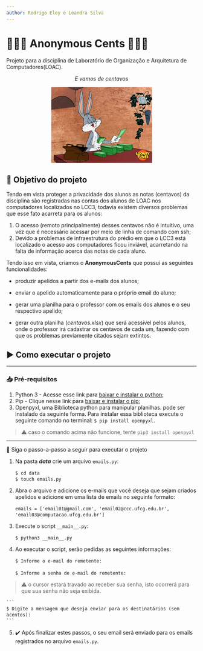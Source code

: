 ```yaml
---
author: Rodrigo Eloy e Leandra Silva
---
```


# 🕵🏼‍♂️ Anonymous Cents 🕵🏽‍♀️
Projeto para a disciplina de Laboratório de Organização e Arquitetura de Computadores(LOAC).

<div align=center>
    <p><i>E vamos de centavos</i></p>
    <img src='./src/assets/img/perna-longa.gif'>
</div>

## :dart: Objetivo do projeto
Tendo em vista proteger a privacidade dos alunos as notas (centavos) da disciplina são registradas nas contas dos alunos de LOAC nos computadores localizados no LCC3, todavia existem diversos problemas que esse fato acarreta para os alunos:

1. O acesso (remoto principalmente) desses centavos não é intuitivo, uma vez que é necessário acessar por meio de linha de comando com ssh;
2. Devido a problemas de infraestrutura do prédio em que o LCC3 está localizado o acesso aos computadores ficou inviável, acarretando na falta de informação acerca das notas de cada aluno.

Tendo isso em vista, criamos o **AnonymousCents** que possui as seguintes funcionalidades:

 * produzir apelidos a partir dos e-mails dos alunos; 

 * enviar o apelido automaticamente para o próprio email do aluno;

 * gerar uma planilha para o professor com os emails dos alunos e o seu respectivo apelido;

 * gerar outra planilha (*centavos.xlsx*) que será acessível pelos alunos, onde o professor irá cadastrar os centavos de cada um, fazendo com que os problemas previamente citados sejam extintos.

## :arrow_forward: Como executar o projeto
---
### :inbox_tray: Pré-requisitos
1. Python 3 - Acesse esse link para [baixar e instalar o python](https://www.python.org/downloads/);
2. Pip - Clique nesse link para [baixar e instalar o pip](https://pip.pypa.io/en/stable/installing/);
3. Openpyxl, uma Biblioteca python para manipular planilhas. pode ser instalado da seguinte forma. Para instalar essa biblioteca execute o seguinte comando no terminal: `$ pip install openpyxl`.

> :warning: caso o comando acima não funcione, tente `pip3 install openpyxl`

---
:pencil: Siga o passo-a-passo a seguir para executar o projeto


1. Na pasta ***data*** crie um arquivo `emails.py`:

    ```
    $ cd data
    $ touch emails.py
    ```

2. Abra o arquivo e adicione os e-mails que você deseja que sejam criados apelidos e adicione em uma lista de emails no seguinte formato:

    ```
    emails = ['email01@gmail.com', 'email02@ccc.ufcg.edu.br', 'email03@computacao.ufcg.edu.br']
    ```

3. Execute o script `__main__.py`:

    ```
    $ python3 __main__.py
    ```

4. Ao executar o script, serão pedidas as seguintes informações: 

    ```
    $ Informe o e-mail do remetente: 
   
    $ Informe a senha de e-mail do remetente:
    ```
> :warning: o cursor estará travado ao receber sua senha, isto ocorrerá para que sua senha não seja exibida. 

    ```
    $ Digite a mensagem que deseja enviar para os destinatários (sem acentos): 
    ```

5. :heavy_check_mark: Após finalizar estes passos, o seu email será enviado para os emails registrados no arquivo `emails.py`.
